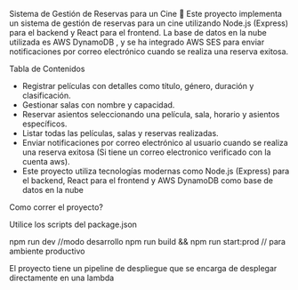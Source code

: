 Sistema de Gestión de Reservas para un Cine 🎥
Este proyecto implementa un sistema de gestión de reservas para un cine utilizando Node.js (Express) para el backend y React para el frontend. La base de datos en la nube utilizada es AWS DynamoDB , y se ha integrado AWS SES para enviar notificaciones por correo electrónico cuando se realiza una reserva exitosa.

Tabla de Contenidos

- Registrar películas con detalles como título, género, duración y clasificación.
- Gestionar salas con nombre y capacidad.
- Reservar asientos seleccionando una película, sala, horario y asientos específicos.
- Listar todas las películas, salas y reservas realizadas.
- Enviar notificaciones por correo electrónico al usuario cuando se realiza una reserva exitosa (Si tiene un correo electronico verificado con la cuenta aws).
- Este proyecto utiliza tecnologías modernas como Node.js (Express) para el backend, React para el frontend y AWS DynamoDB como base de datos en la nube 


Como correr el proyecto? 

Utilice los scripts del package.json

npm run dev //modo desarrollo
npm run build && npm run start:prod // para ambiente productivo

El proyecto tiene un pipeline de despliegue que se encarga de desplegar directamente en una lambda 

